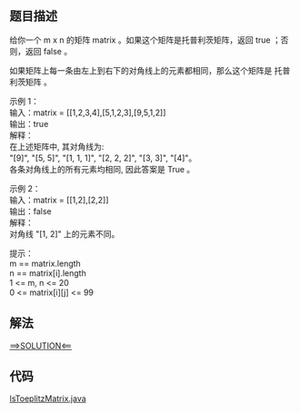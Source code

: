 ## 题目描述

给你一个 m x n 的矩阵 matrix 。如果这个矩阵是托普利茨矩阵，返回 true ；否则，返回 false 。

如果矩阵上每一条由左上到右下的对角线上的元素都相同，那么这个矩阵是 托普利茨矩阵 。

示例 1：
<br>输入：matrix = [[1,2,3,4],[5,1,2,3],[9,5,1,2]]
<br>输出：true
<br>解释：
<br>在上述矩阵中, 其对角线为:
<br>"[9]", "[5, 5]", "[1, 1, 1]", "[2, 2, 2]", "[3, 3]", "[4]"。
<br>各条对角线上的所有元素均相同, 因此答案是 True 。

示例 2：
<br>输入：matrix = [[1,2],[2,2]]
<br>输出：false
<br>解释：
<br>对角线 "[1, 2]" 上的元素不同。

提示：
<br>m == matrix.length
<br>n == matrix[i].length
<br>1 <= m, n <= 20
<br>0 <= matrix[i][j] <= 99

## 解法

[==>SOLUTION<==](https://leetcode-cn.com/problems/toeplitz-matrix/solution/tuo-pu-li-ci-ju-zhen-by-leetcode-solutio-57bb/)

## 代码

[IsToeplitzMatrix.java](https://github.com/Marshal7cc/leetcode-java/blob/master/src/array/IsToeplitzMatrix.java)

